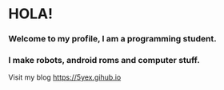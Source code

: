 # HOLA!

### Welcome to my profile, I am a programming student.
### I make robots, android roms and computer stuff.

Visit my blog https://5yex.gihub.io
